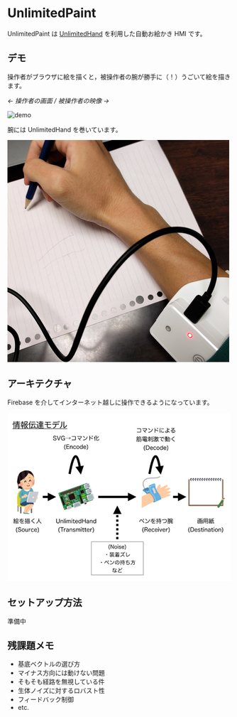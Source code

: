 UnlimitedPaint
=====

UnlimitedPaint は [UnlimitedHand](http://unlimitedhand.com/) を利用した自動お絵かき HMI です。

デモ
-----

操作者がブラウザに絵を描くと，被操作者の腕が勝手に（！）うごいて絵を描きます。

*← 操作者の画面 / 被操作者の映像 →*

![demo](asset/demo.gif)

腕には UnlimitedHand を巻いています。

![arm](asset/arm.jpg)

アーキテクチャ
-----

Firebase を介してインターネット越しに操作できるようになっています。

![architecture](asset/arch.jpg)

セットアップ方法
-----

準備中

残課題メモ
-----

* 基底ベクトルの選び方
* マイナス方向には動けない問題
* そもそも経路を無視している件
* 生体ノイズに対するロバスト性
* フィードバック制御
* etc.
